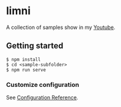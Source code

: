 # limni

A collection of samples show in my [Youtube](https://www.youtube.com/channel/UCMZcg3titeO2OWU-afSzzdQ).

## Getting started
```
$ npm install
$ cd <sample-subfolder>
$ npm run serve
```

### Customize configuration
See [Configuration Reference](https://cli.vuejs.org/config/).

